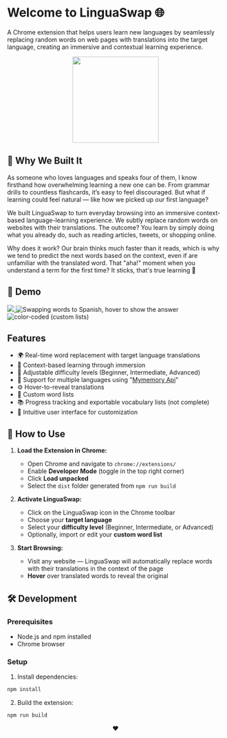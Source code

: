 # Welcome to LinguaSwap 🌐

A Chrome extension that helps users learn new languages by seamlessly replacing random words on web pages with translations into the target language, creating an immersive and contextual learning experience.

<p align = "center">
  <img src="https://github.com/user-attachments/assets/5a556d98-cd74-4736-8c08-b7ce41df9508" width="200" />
</p>

## 🧠 Why We Built It
As someone who loves languages and speaks four of them, I know firsthand how overwhelming learning a new one can be. From grammar drills to countless flashcards, it’s easy to feel discouraged. But what if learning could feel natural — like how we picked up our first language?

We built LinguaSwap to turn everyday browsing into an immersive context-based language-learning experience. We subtly replace random words on websites with their translations. The outcome? You learn by simply doing what you already do, such as reading articles, tweets, or shopping online.

Why does it work? Our brain thinks much faster than it reads, which is why we tend to predict the next words based on the context, even if are unfamiliar with the translated word. That "aha!" moment when you understand a term for the first time? It sticks, that's true learning 🧠


## 📸 Demo
<p>
  <a href="https://youtu.be/r4IqWbIUMD0">
    <img src="https://github.com/user-attachments/assets/f12d6667-7175-4885-bf43-f4d07ad85379"/>
  </a>
  <img src="https://github.com/user-attachments/assets/157065a8-53cb-4e66-b12b-07dafd0617a0" title="Swapping words to Spanish, hover to show the answer">
  <img src="https://github.com/user-attachments/assets/1e9b93a5-68a3-451a-88b9-ba6a64fe92c6" title="color-coded (custom lists)">
</p>


## Features

- 🌍 Real-time word replacement with target language translations
- 🧠 Context-based learning through immersion
- 🧪 Adjustable difficulty levels (Beginner, Intermediate, Advanced)
- 🎯 Support for multiple languages using "[Mymemory Api](https://mymemory.translated.net/)"
- ⚙️ Hover-to-reveal translations
- 📝 Custom word lists
- 📚 Progress tracking and exportable vocabulary lists (not complete)
- 🧰 Intuitive user interface for customization

## 🚀 How to Use
1. **Load the Extension in Chrome:**
   - Open Chrome and navigate to `chrome://extensions/`
   - Enable **Developer Mode** (toggle in the top right corner)
   - Click **Load unpacked**
   - Select the `dist` folder generated from `npm run build`

2. **Activate LinguaSwap:**
   - Click on the LinguaSwap icon in the Chrome toolbar
   - Choose your **target language**
   - Select your **difficulty level** (Beginner, Intermediate, or Advanced)
   - Optionally, import or edit your **custom word list**

3. **Start Browsing:**
   - Visit any website — LinguaSwap will automatically replace words with their translations in the context of the page
   - **Hover** over translated words to reveal the original


## 🛠️ Development

### Prerequisites

- Node.js and npm installed
- Chrome browser

### Setup

1. Install dependencies:
```bash
npm install
```

2. Build the extension:
```bash
npm run build
```


<p align="center">
    ❤️
</p>
